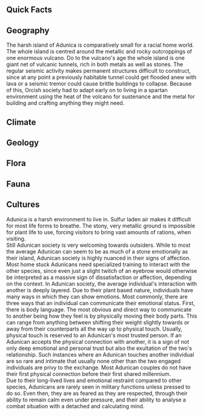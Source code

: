 
```table-of-contents
```


## Quick Facts



## Geography

The harsh island of Adunica is comparatively small for a racial home world. The whole island is centred around the metallic and rocky outcroppings of one enormous vulcano. Do to the vulcano's age the whole island is one giant net of vulcanic tunnels, rich in both metals as well as stones. The regular seismic activity makes permanent structures difficult to construct, since at any point a previously habitable tunnel could get flooded anew with lava or a seismic tremor could cause brittle buildings to collapse. Because of this, Orcish society had to adapt early on to living in a spartan environment using the heat of the volcano for sustenance and the metal for building and crafting anything they might need. 

## Climate

## Geology

## Flora

## Fauna




## Cultures

Adunica is a harsh environment to live in. Sulfur laden air makes it difficult for most life forms to breathe. The stony, very metallic ground is impossible for plant life to use, forcing visitors to bring vast amounts of rations, when visiting.  
Still Adunican society is very welcoming towards outsiders. While to most the average Adunican can seem to be as much of a stone emotionally as their island, Adunican society is highly nuanced in their signs of affection. Most home stuck Adunicans need specialized training to interact with the other species, since even just a slight twitch of an eyebrow would otherwise be interpreted as a massive sign of dissatisfaction or affection, depending on the context. In Adunican society, the average individual's interaction with another is deeply layered. Due to their plant based nature, individuals have many ways in which they can show emotions. Most commonly, there are three ways that an individual can communicate their emotional status. First, there is body language. The most obvious and direct way to communicate to another being how they feel is by physically moving their body parts. This can range from anything between shifting their weight slightly towards or away from their counterparts all the way up to physical touch. Usually, physical touch is reserved to an Adunican's most trusted person. If an Adunican accepts the physical connection with another, it is a sign of not only deep emotional and personal trust but also the exultation of the two's relationship. Such instances where an Adunican touches another individual are so rare and intimate that usually none other than the two engaged individuals are privy to the exchange. Most Adunican couples do not have their first physical connection before their first shared millennium.  
Due to their long-lived lives and emotional restraint compared to other species, Adunicans are rarely seen in military functions unless pressed to do so. Even then, they are as feared as they are respected, through their ability to remain calm even under pressure, and their ability to analyse a combat situation with a detached and calculating mind. 